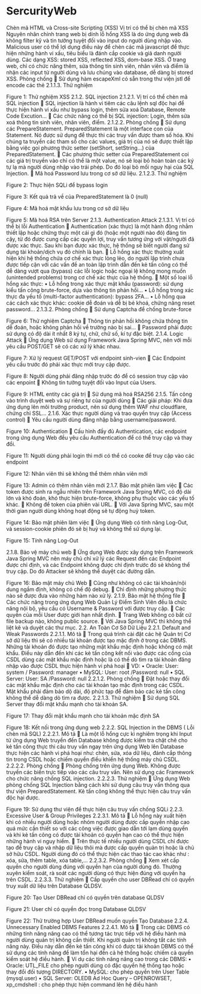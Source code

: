 # SercurityWeb
Chèn mã HTML và Cross-site Scripting (XSS)
Vị trí có thể bị chèn mã XSS
Nguyên nhân chính trang web bị dính lỗ hổng XSS là do ứng dụng web đã không filter kỹ và tin tưởng tuyệt đối vào input do người dùng nhập vào. Malicious user có thể lợi dụng điều này để chèn các mã javascript để thực hiện những hành vi xấu, tiêu biểu là đánh cắp cookie và giả danh người dùng.
Các dạng XSS: stored XSS, reflected XSS, dom-base XSS.
Ở trang web, chỉ có chức năng thêm, sửa thông tin sinh viên, nhân viên và điểm là nhận các input từ người dùng và lưu chúng vào database, dễ dàng bị stored XSS.
	Phòng chống
	Sử dụng hàm escapeXml có sẵn trong thư viện jstl để encode các thẻ <script></script>
2.1.1.3.	Thử nghiệm
 
Figure 1: Thử nghiệm XSS
2.1.2.	SQL injection
2.1.2.1.	Vị trí có thể chèn mã SQL injection
	SQL injection là hành vi tiêm các câu lệnh sql độc hại để thực hiện hành vi xấu như bypass login, thêm sửa xoá Database, Remote Code Excution...
	Các chức năng có thể bị SQL injection: Login, thêm sửa xoá thông tin sinh viên, nhân viên, điểm.
2.1.2.2.	Phòng chống
	Sử dụng các PrepareStatement. PreparedStatement là một interface con của Statement. Nó được sử dụng để thực thi các truy vấn được tham số hóa. Khi chúng ta truyền các tham số cho các values, giá trị của nó sẽ được thiết lập bằng việc gọi phương thức setter (setShort, setString…) của PreparedStatement.
	Các phương thức setter của PreparedStatement coi các giá trị truyền vào chỉ có thể là một value, nó sẽ loại bỏ hoàn toàn các ký tự lạ mà người dùng nhập vào trái phép. Do đó loại bỏ mối nguy hại của SQL Injection.
	Mã hoá Password lưu trong cơ sở dữ liệu.
2.1.2.3.	Thử nghiệm
 
Figure 2: Thực hiện SQLi để bypass login
 
Figure 3: Kết quả trả về của PreparedStatement là 0 (null)
 
Figure 4: Mã hoá mật khẩu lưu trong cơ sở dữ liệu
 
Figure 5: Mã hoá RSA trên Server
2.1.3.	Authentication Attack
2.1.3.1.	Vị trí có thể bị lỗi Authentication
	Authentication (xác thực) là một hành động nhằm thiết lập hoặc chứng thực một cái gì đó (hoặc một người nào đó) đáng tin cậy, từ đó được cung cấp các quyền lợi, truy vấn tương ứng với vật/người đã được xác thực. Sau khi bạn được xác thực, hệ thống sẽ biết người đang sử dụng tài khoản/dịch vụ đó chính là bạn.
	Lỗ hổng xác thực thường xuất hiện khi hệ thống chứa cơ chế xác thực lỏng lẻo, do người lập trình chưa được tiếp cận với các vấn đề an toàn lập trình dẫn đến kẻ tấn công có thể dễ dàng vượt qua (bypass) các lỗi logic hoặc ngoại lệ không mong muốn (unintended problems) trong cơ chế xác thực của hệ thống.
	Một số loại lỗ hổng xác thực:
•	Lỗ hổng trong xác thực mật khẩu (password): sử dụng kiểu tấn công brute-force, dựa vào thông tin phản hồi...
•	Lỗ hổng trong xác thực đa yếu tố (multi-factor authentication): bypass 2FA...
•	Lỗ hổng qua các cách xác thực khác: cookie dễ đoán và dễ bị bẻ khoá, chứng năng reset password...
2.1.3.2.	Phòng chống
	Sử dụng Captcha để chống brute-force
 
Figure 6: Thử nghiệm Captcha
	Thông tin phản hồi không chứa thông tin dễ đoán, hoặc không phản hồi về trường nào bị sai...
	Password phải được sử dụng có độ dài ít nhất 8 ký tự, chữ, chữ số, kí tự đặc biệt.
2.1.4.	Logic Attack
	Ứng dụng Web sử dụng Framework Java Spring MVC, nên với mỗi yêu cầu POST/GET sẽ có các xử lý khác nhau.
 
Figure 7: Xử lý request GET/POST với endpoint sinh-vien
	Các Endpoint yêu cầu trước đó phải xác thực mới truy cập được.
 
Figure 8: Người dùng phải đăng nhập trước đó để có session truy cập vào các enpoint
	Không tin tưởng tuyệt đối vào Input của Users.
 
Figure 9: HTML entity các giá trị
	Sử dụng mã hoá RSA256
2.1.5.	Tấn công vào trình duyệt web và sự riêng tư của người dùng
	Các giải pháp: Khi đưa ứng dụng lên môi trường product, nên sử dụng thêm WAF như cloudflare, chứng chỉ SSL...
2.1.6.	Xác thực người dùng và trao quyền truy cập (Access control)
	Yêu cầu người dùng đăng nhập bằng username/password.
 
Figure 10: Authentication
	Cấu hình đầy đủ Authentication, các endpoint trong ứng dụng Web đều yêu cầu Authentication để có thể truy cập và thay đổi.
 
Figure 11: Người dùng phải login thì mới có thể có cooke để truy cập vào các endpoint
 
Figure 12: Nhân viên thì sẽ không thể thêm nhân viên mới
 
Figure 13: Admin có thêm nhân viên mới
2.1.7.	Bảo mật phiên làm việc
	Các token được sinh ra ngẫu nhiên trên Framework Java Srping MVC, có độ dài lớn và khó đoán, khó thực hiện brute-force, không phụ thuộc vào các yếu tố khác.
	Không để token của phiên vài URL.
	Với Java Spring MVC, sau một thời gian người dùng không hoạt động sẽ tự động huỷ token.
 
Figure 14: Bảo mật phiên làm việc
	Ứng dụng Web có tính năng Log-Out, và session-cookie phiên đó sẽ bị huỷ và không thể sử dụng lại.
 
Figure 15: Tính năng Log-Out

2.1.8.	Bảo vệ máy chủ web
	Ứng dụng Web được xây dựng trên Framework Java Spring MVC nên máy chủ chỉ xử lý các Request đến các Endpoint được chỉ định, và các Endpoint không được chỉ định trước đó sẽ không thể truy cập. Do đó Attacker sẽ không thể duyệt các đường dẫn.
 
Figure 16: Bảo mật máy chủ Web
	Cũng như không có các tài khoản/nội dung ngầm định, không có chế độ debug.
	Chỉ định những phương thức nào sẽ được đưa vào những hàm nào xử lý.
2.1.9.	Bảo mật hệ thống file
	Các chức năng trong ứng dụng Web Quản Lý Điểm Sinh Viên đều là chức năng nội bộ, yêu cầu có Username & Password với được truy cập.
	Các quyền của mỗi User được giới hạn nhất định.
	Trang Web không có bất cứ file backup nào, không public source.
	Với Java Spring MVC thì không thể liệt kê và duyệt các thư mục.
2.2.	An Toàn Cơ Sở Dữ Liệu
2.2.1.	Default and Weak Passwords
2.2.1.1.	Mô tả
	Trong quá trình cài đặt các hệ Quản trị Cơ sở dữ liệu thì sẽ có nhiều tài khoản được tạo mặc định ở trong các DBMS. Những tài khoản đó được tạo những mật khẩu mặc định hoặc không có mật khẩu. Điều này dẫn đến khi các kẻ tấn công kết nối vào được các cổng của CSDL dùng các mật khẩu mặc định hoặc là có thể dò tìm ra tài khoản đăng nhập vào được CSDL thực hiện hành vi phá hoại
	VD: 
•	Oracle: User: system / Password: manager
•	MySQL: User: root /Password: null
•	SQL Server: User: SA /Password: null
2.2.1.2.	Phòng chống
	Đặt hoặc thay đổi các mật khẩu mặc định cho các tài khoản tạo mặc định trong các CSDL. Mật khẩu phải đảm bảo dộ dài, độ phức tạp để đảm bảo các kẻ tấn công không thể dễ dàng dò tìm ra được.
2.2.1.3.	Thử nghiệm
	Sử dụng SQL Server thay đổi mật khẩu mạnh cho tài khoản SA.
 
Figure 17: Thay đổi mật khẩu mạnh cho tài khoản mặc định SA
 
Figure 18: Kết nối trong ứng dụng web
2.2.2.	SQL Injection in the DBMS ( Lỗi chèn mã SQL)
2.2.2.1.	Mô tả
	Là một lỗ hổng cực kì nghiêm trọng khi Input từ ứng dụng Web truyền đến Database không được kiểm tra chặt chẽ cho kẻ tấn công thực thi câu truy vấn ngay trên ứng dụng Web lên Database thực hiện các hành vi phá hoại như: chèn, sửa, xóa dữ liệu, đánh cắp thông tin trong CSDL hoặc chiếm quyền điều khiển hệ thống máy chủ CSDL.
2.2.2.2.	Phòng chống
	Phòng chống trên ứng dụng Web. Không được truyền các biến trực tiếp vào các câu truy vấn. Nên sử dụng các Framework cho chức năng chống SQL injection.
2.2.2.3.	Thử nghiệm
	Ứng dụng Web phòng chống SQL Injection bằng cách khi sử dụng câu truy vấn thông qua thư viện PreparedStatement. Kẻ tấn công không thể thực hiện câu truy vấn độc hại được.
 
Figure 19: Sử dụng thư viện để thực hiện câu truy vấn chống SQLi
2.2.3.	Excessive User & Group Privileges
2.2.3.1.	Mô tả
	Lỗ hổng này xuất hiện khi có nhiều người dùng hoặc nhóm người dùng được cấp quyền nhập cao quá mức cần thiết so với các công việc được giao dẫn tới lạm dùng quyền và khi kẻ tấn công có được tài khoản có quyền hạn cao có thể thực hiện những hành vi nguy hiểm.
	Trên thực tế nhiều người dùng CSDL chỉ được tạo để truy cập và nhập dữ liệu thôi mà được cấp quyền quản trị hoặc là chủ sở hữu CSDL. Người dùng đó có thể thực hiện các thao tác cao khác như : xóa, sửa, thêm table, xóa table,…
2.2.3.2.	Phòng chống
	Xem xét cấp quyền cho người dùng đúng với quyền hạn của người dùng đó. Thường xuyên kiểm soát, rà soát các người dùng có thực hiện đúng với quyền hạ trên CSDL.
2.2.3.3.	Thử nghiệm
	Cấp quyền cho user DBRead chỉ có quyền truy xuất dữ liệu trên Database QLDSV.
 
Figure 20: Tạo User DBRead chỉ có quyền trên database QLDSV
 
Figure 21: User chỉ có quyền đọc trong Database QLDSV
 
Figure 22: Thử trường hợp User DBRead muốn quyền Tạo Database
2.2.4.	Unnecessary Enabled DBMS Features
2.2.4.1.	Mô tả
	Trong các DBMS có những tính năng nâng cao có thể tương tác trực tiếp với hệ điều hành mà người dùng quản trị không cần thiết. Khi người quản trị không tắt các tính năng này. Điều này dẫn đến kẻ tấn công khi có được tài khoản DBMS có thể sử dụng các tính năng để làm tổn hại đến cả hệ thống hoặc chiếm cả quyền kiểm soát hệ điều hành.
	Ví dụ các tính năng nâng cao trong các DBMS:
•	Oracle: UTL_FILE cho phép người dùng có đặc quyền hệ thống tạo hoặc thay đổi đối tượng DIRECTORY.
•	MySQL: cho phép quyền trên User Table (mysql.user)
•	SQL Server: OLEDB Ad Hoc Query – OPENROWSET, xp_cmdshell : cho phép thực hiện command lên hệ điều hành
